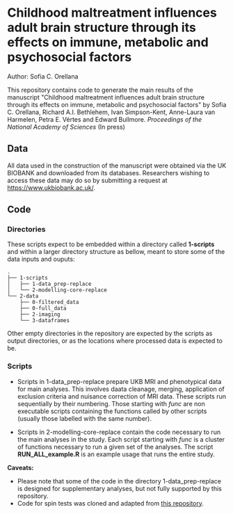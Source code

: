 # Childhood maltreatment influences adult brain structure through its effects on immune, metabolic and psychosocial factors

Author: Sofia C. Orellana

This repository contains code to generate the main results of the manuscript "Childhood maltreatment influences adult brain structure through its effects on immune, metabolic and psychosocial factors" by Sofia C. Orellana, Richard A.I. Bethlehem,  Ivan Simpson-Kent, Anne-Laura van Harmelen,  Petra E. Vértes and Edward Bullmore. *Proceedings of the National Academy of Sciences* (In press)


## Data
All data used in the construction of the manuscript were obtained via the UK BIOBANK and downloaded from its databases. Researchers wishing to access these data may do so by submitting a request at https://www.ukbiobank.ac.uk/.


## Code

### Directories
These scripts expect to be embedded within a directory called **1-scripts** and within a larger directory structure as bellow, meant to store some of the data inputs and ouputs:

```
.
├── 1-scripts
│   ├── 1-data_prep-replace
│   └── 2-modelling-core-replace
└── 2-data
    ├── 0-filtered_data
    ├── 0-full_data
    ├── 2-imaging
    └── 3-dataframes
```

Other empty directories in the repository are expected by the scripts as output directories, or as the locations where processed data is expected to be. 

### Scripts

- Scripts in 1-data_prep-replace prepare UKB MRI and phenotypical data for main analyses. This involves daata cleanage, merging, application of exclusion criteria and nuisance correction of MRI data. These scripts run sequentially by their numbering. Those starting with _func_ are non executable scripts containing the functions called by other scripts (usually those labelled with the same number). 

- Scripts in 2-modelling-core-replace contain the code necessary to run the main analyses in the study. Each script starting with _func_  is a cluster of functions necessary to run a given set of the analyses. The script **RUN_ALL_example.R** is an example usage that runs the entire study.


**Caveats:**

- Please note that some of the code in the directory 1-data_prep-replace is designed for supplementary analyses, but not fully supported by this repository.  
- Code for spin tests was cloned and adapted from [this repository](https://github.com/frantisekvasa/rotate_parcellation).


